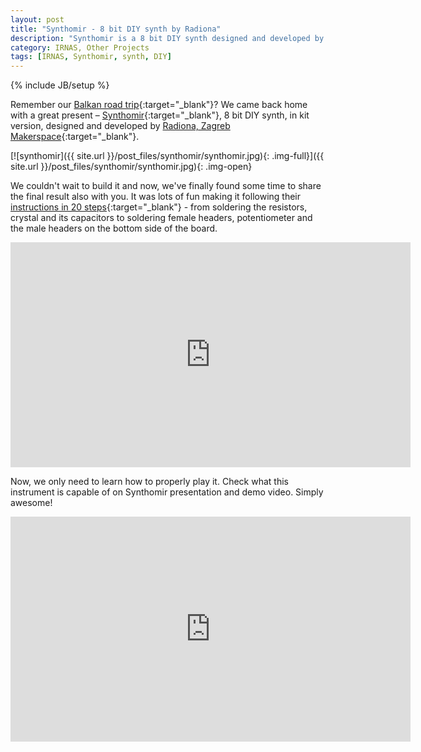```yaml
---
layout: post
title: "Synthomir - 8 bit DIY synth by Radiona"
description: "Synthomir is a 8 bit DIY synth designed and developed by Radiona, Zagreb Makerspace. Last month we visited them and received their Synthomir in kit version as a gift."
category: IRNAS, Other Projects
tags: [IRNAS, Synthomir, synth, DIY]
---
```

{% include JB/setup %}

Remember our [Balkan road trip](http://irnas.eu/irnas,%20koruza,%20goodenoughcnc/2016/04/13/on-a-trip-zagreb-beograd-osijek){:target="_blank"}? We came back home with a great present – [Synthomir](http://radiona.org/synthomir/){:target="_blank"}, 8 bit DIY synth, in kit version, designed and developed by [Radiona, Zagreb Makerspace](http://radiona.org/){:target="_blank"}.

[![synthomir]({{ site.url }}/post_files/synthomir/synthomir.jpg){: .img-full}]({{ site.url }}/post_files/synthomir/synthomir.jpg){: .img-open}

We couldn't wait to build it and now, we've finally found some time to share the final result also with you. It was lots of fun making it following their [instructions in 20 steps](http://radiona.org/synthomir/content.html){:target="_blank"} - from soldering the resistors, crystal and its capacitors to soldering female headers, potentiometer and the male headers on the bottom side of the board.

<iframe width="640" height="360" src="https://www.youtube.com/embed/5dbdIF865lg?rel=0&showinfo=0&autohide=1" frameborder="0" allowfullscreen></iframe>

Now, we only need to learn how to properly play it. Check what this instrument is capable of on Synthomir presentation and demo video. Simply awesome!

<iframe width="640" height="360" src="https://www.youtube.com/embed/uvvPPmoRUTk?rel=0&showinfo=0&autohide=1" frameborder="0" allowfullscreen></iframe>



